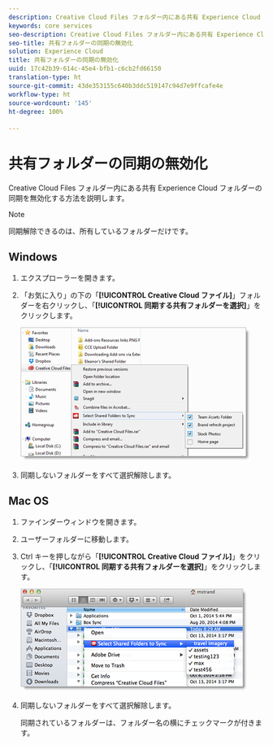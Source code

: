 ```yaml
---
description: Creative Cloud Files フォルダー内にある共有 Experience Cloud フォルダーの同期を無効化する方法を説明します。
keywords: core services
seo-description: Creative Cloud Files フォルダー内にある共有 Experience Cloud フォルダーの同期を無効化する方法を説明します。
seo-title: 共有フォルダーの同期の無効化
solution: Experience Cloud
title: 共有フォルダーの同期の無効化
uuid: 17c42b39-614c-45e4-bfb1-c6cb2fd66150
translation-type: ht
source-git-commit: 43de353155c640b3ddc519147c94d7e9ffcafe4e
workflow-type: ht
source-wordcount: '145'
ht-degree: 100%

---
```



# 共有フォルダーの同期の無効化

Creative Cloud Files フォルダー内にある共有 Experience Cloud フォルダーの同期を無効化する方法を説明します。

>[!NOTE]
>
>同期解除できるのは、所有しているフォルダーだけです。

## Windows

1. エクスプローラーを開きます。

1. 「お気に入り」の下の「**[!UICONTROL Creative Cloud ファイル]**」フォルダーを右クリックし、「**[!UICONTROL 同期する共有フォルダーを選択]**」をクリックします。

   ![](assets/select_sync_folders.png)

1. 同期しないフォルダーをすべて選択解除します。

## Mac OS

1. ファインダーウィンドウを開きます。

1. ユーザーフォルダーに移動します。

1. Ctrl キーを押しながら「**[!UICONTROL Creative Cloud ファイル]**」をクリックし、「**[!UICONTROL 同期する共有フォルダーを選択]**」をクリックします。

   ![](assets/select_sync_folders_mac.png)

1. 同期しないフォルダーをすべて選択解除します。

   同期されているフォルダーは、フォルダー名の横にチェックマークが付きます。